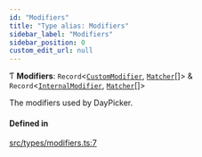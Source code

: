 ```yaml
---
id: "Modifiers"
title: "Type alias: Modifiers"
sidebar_label: "Modifiers"
sidebar_position: 0
custom_edit_url: null
---
```


Ƭ **Modifiers**: `Record`<[`CustomModifier`](/api/types/CustomModifier.md), [`Matcher`](/api/types/Matcher.md)[]\> & `Record`<[`InternalModifier`](/api/types/InternalModifier.md), [`Matcher`](/api/types/Matcher.md)[]\>

The modifiers used by DayPicker.

#### Defined in

[src/types/modifiers.ts:7](https://github.com/gpbl/react-day-picker/blob/cd80be68f/src/types/modifiers.ts#L7)
